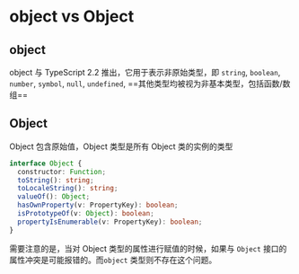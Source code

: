 # object vs Object
## object
object 与 TypeScript 2.2 推出，它用于表示非原始类型，即 `string`, `boolean`, `number`, `symbol`, `null`, `undefined`, ==其他类型均被视为非基本类型，包括函数/数组==

## Object

Object 包含原始值，Object 类型是所有 Object 类的实例的类型 


```ts
interface Object {
  constructor: Function;
  toString(): string;
  toLocaleString(): string;
  valueOf(): Object;
  hasOwnProperty(v: PropertyKey): boolean;
  isPrototypeOf(v: Object): boolean;
  propertyIsEnumerable(v: PropertyKey): boolean;
}
```

需要注意的是，当对 Object 类型的属性进行赋值的时候，如果与 `Object` 接口的属性冲突是可能报错的。而`object` 类型则不存在这个问题。